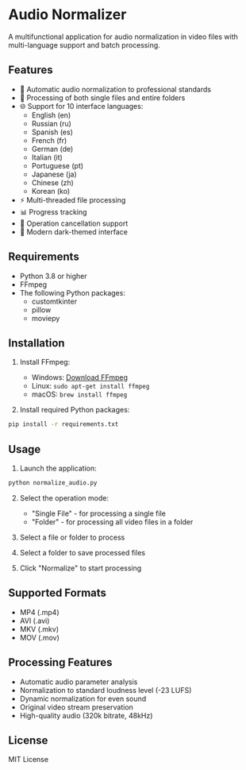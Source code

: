# Audio Normalizer

A multifunctional application for audio normalization in video files with multi-language support and batch processing.

## Features

- 🎯 Automatic audio normalization to professional standards
- 📁 Processing of both single files and entire folders
- 🌐 Support for 10 interface languages:
  - English (en)
  - Russian (ru)
  - Spanish (es)
  - French (fr)
  - German (de)
  - Italian (it)
  - Portuguese (pt)
  - Japanese (ja)
  - Chinese (zh)
  - Korean (ko)
- ⚡ Multi-threaded file processing
- 📊 Progress tracking
- 🚫 Operation cancellation support
- 🎨 Modern dark-themed interface

## Requirements

- Python 3.8 or higher
- FFmpeg
- The following Python packages:
  - customtkinter
  - pillow
  - moviepy

## Installation

1. Install FFmpeg:
   - Windows: [Download FFmpeg](https://ffmpeg.org/download.html)
   - Linux: `sudo apt-get install ffmpeg`
   - macOS: `brew install ffmpeg`

2. Install required Python packages:
```bash
pip install -r requirements.txt
```

## Usage

1. Launch the application:
```bash
python normalize_audio.py
```

2. Select the operation mode:
   - "Single File" - for processing a single file
   - "Folder" - for processing all video files in a folder

3. Select a file or folder to process

4. Select a folder to save processed files

5. Click "Normalize" to start processing

## Supported Formats

- MP4 (.mp4)
- AVI (.avi)
- MKV (.mkv)
- MOV (.mov)

## Processing Features

- Automatic audio parameter analysis
- Normalization to standard loudness level (-23 LUFS)
- Dynamic normalization for even sound
- Original video stream preservation
- High-quality audio (320k bitrate, 48kHz)

## License

MIT License 